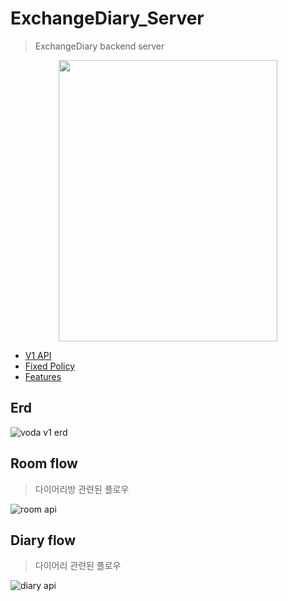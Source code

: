 # ExchangeDiary_Server

> ExchangeDiary backend server

<div align="center">
  <img width="350" height="450" src="https://user-images.githubusercontent.com/37536298/153554715-f821d0f8-8f51-4f4c-b9e6-a19e02ecb5c2.png" />
</div>

- [V1 API](./docs/api.md)
- [Fixed Policy](./docs/fixed_policy.md)
- [Features](./docs/features.md)

## Erd

![voda v1 erd](http://www.plantuml.com/plantuml/proxy?cache=no&src=https://raw.githubusercontent.com/ExchangeDiary/ExchangeDiary_Server/main/docs/erd.puml)

## Room flow

> 다이어리방 관련된 플로우

![room api](http://www.plantuml.com/plantuml/proxy?cache=no&src=https://raw.githubusercontent.com/ExchangeDiary/ExchangeDiary_Server/main/docs/rooms.puml)

## Diary flow

> 다이어리 관련된 플로우

![diary api](http://www.plantuml.com/plantuml/proxy?cache=no&src=https://raw.githubusercontent.com/ExchangeDiary/ExchangeDiary_Server/main/docs/diaries.puml)
